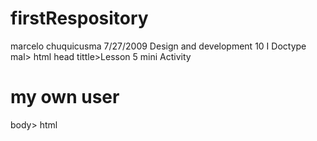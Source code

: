 # firstRespository
marcelo chuquicusma
7/27/2009
Design and development 10
I Doctype mal>
<web>
html
head
tittle>Lesson 5 mini Activity </title>
</head>
<body>
<h1>my own user</h1>
</body>body>
</head>html
